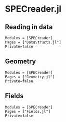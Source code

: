 # SPECreader.jl



## Reading in data

```@autodocs
Modules = [SPECreader]
Pages = ["DataStructs.jl"]
Private=false
```


## Geometry

```@autodocs
Modules = [SPECreader]
Pages = ["Geometry.jl"]
Private=false
```


## Fields

```@autodocs
Modules = [SPECreader]
Pages = ["Fields.jl"]
Private=false
```


